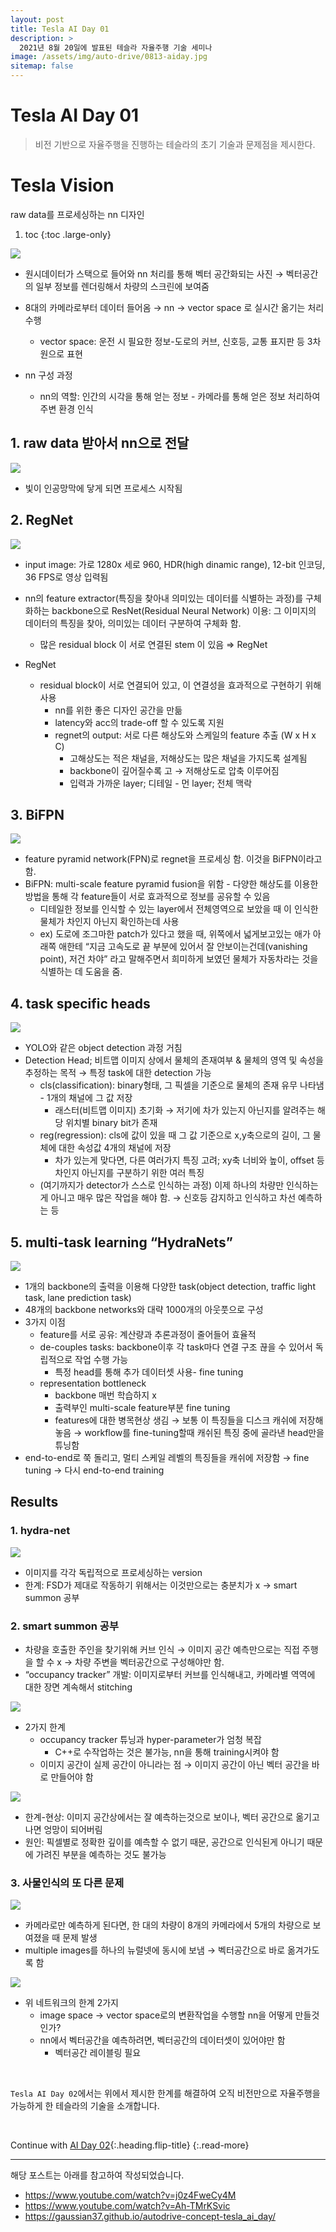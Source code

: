 ```yaml
---
layout: post
title: Tesla AI Day 01
description: >
  2021년 8월 20일에 발표된 테슬라 자율주행 기술 세미나
image: /assets/img/auto-drive/0813-aiday.jpg
sitemap: false
---
```


# Tesla AI Day 01

> 비전 기반으로 자율주행을 진행하는 테슬라의 초기 기술과 문제점을 제시한다.


# Tesla Vision
raw data를 프로세싱하는 nn 디자인

1. toc 
{:toc .large-only}

<img src='/assets/img/auto-drive/0813-bigpicture.png'>

- 원시데이터가 스택으로 들어와 nn 처리를 통해 벡터 공간화되는 사진 → 벡터공간의 일부 정보를 렌더링해서 차량의 스크린에 보여줌
- 8대의 카메라로부터 데이터 들어옴 → nn → vector space 로 실시간 옮기는 처리 수행
	- vector space: 운전 시 필요한 정보-도로의 커브, 신호등, 교통 표지판 등 3차원으로 표현

- nn 구성 과정
	- nn의 역할: 인간의 시각을 통해 얻는 정보 -  카메라를 통해 얻은 정보 처리하여 주변 환경 인식

## 1. raw data 받아서 nn으로 전달

<img src='/assets/img/auto-drive/0813-rawdata.png'>

- 빛이 인공망막에 닿게 되면 프로세스 시작됨


## 2. RegNet

<img src='/assets/img/auto-drive/0813-regnet.png'>

- input image: 가로 1280x 세로 960, HDR(high dinamic range), 12-bit 인코딩, 36 FPS로 영상 입력됨
- nn의 feature extractor(특징을 찾아내 의미있는 데이터를 식별하는 과정)를 구체화하는 backbone으로 ResNet(Residual Neural Network) 이용: 그 이미지의 데이터의 특징을 찾아, 의미있는 데이터 구분하여 구체화 함.
	- 많은 residual block 이 서로 연결된 stem 이 있음 ⇒ RegNet

- RegNet
  - residual block이 서로 연결되어 있고, 이 연결성을 효과적으로 구현하기 위해 사용
	- nn를 위한 좋은 디자인 공간을 만듦
	- latency와 acc의 trade-off 할 수 있도록 지원
	- regnet의 output: 서로 다른 해상도와 스케일의 feature 추출 (W x H x C)
		- 고해상도는 적은 채널을, 저해상도는 많은 채널을 가지도록 설계됨
		- backbone이 깊어질수록 고 → 저해상도로 압축 이루어짐
		- 입력과 가까운 layer; 디테일 - 먼 layer; 전체 맥락




## 3. BiFPN

<img src='/assets/img/auto-drive/0813-bifpn.png'>

- feature pyramid network(FPN)로 regnet을 프로세싱 함. 이것을 BiFPN이라고 함.
- BiFPN: multi-scale feature pyramid fusion을 위함 - 다양한 해상도를 이용한 방법을 통해 각 feature들이 서로 효과적으로 정보를 공유할 수 있음
	- 디테일한 정보를 인식할 수 있는 layer에서 전체영역으로 보았을 때 이 인식한 물체가 차인지 아닌지 확인하는데 사용
	- ex) 도로에 조그마한 patch가 있다고 했을 때, 위쪽에서 넓게보고있는 애가 아래쪽 애한테 “지금 고속도로 끝 부분에 있어서 잘 안보이는건데(vanishing point), 저건 차야” 라고 말해주면서 희미하게 보였던 물체가 자동차라는 것을 식별하는 데 도움을 줌.





## 4. task specific heads

<img src='/assets/img/auto-drive/0813-heads.png'>

- YOLO와 같은 object detection 과정 거침
- Detection Head; 비트맵 이미지 상에서 물체의 존재여부 & 물체의 영역 및 속성을 추정하는 목적 → 특정 task에 대한 detection 가능
	- cls(classification): binary형태, 그 픽셀을 기준으로 물체의 존재 유무 나타냄 - 1개의 채널에 그 값 저장
		- 래스터(비트맵 이미지) 초기화 → 저기에 차가 있는지 아닌지를 알려주는 해당 위치별 binary bit가 존재
	- reg(regression): cls에 값이 있을 때 그 값 기준으로 x,y축으로의 길이, 그 물체에 대한 속성값 4개의 채널에 저장
		- 차가 있는게 맞다면, 다른 여러가지 특징 고려; xy축 너비와 높이, offset 등 차인지 아닌지를 구분하기 위한 여러 특징
	- (여기까지가 detector가 스스로 인식하는 과정) 이제 하나의 차량만 인식하는 게 아니고 매우 많은 작업을 해야 함. → 신호등 감지하고 인식하고 차선 예측하는 등


## 5. multi-task learning “HydraNets”

<img src='/assets/img/auto-drive/0813-hydranets.png'>

- 1개의 backbone의 출력을 이용해 다양한 task(object detection, traffic light task, lane prediction task)
- 48개의 backbone networks와 대략 1000개의 아웃풋으로 구성
- 3가지 이점
	- feature를 서로 공유: 계산량과 추론과정이 줄어들어 효율적
	- de-couples tasks: backbone이후 각 task마다 연결 구조 끊을 수 있어서 독립적으로 작업 수행 가능
		- 특정 head를 통해 추가 데이터셋 사용- fine tuning
	- representation bottleneck
		- backbone 매번 학습하지 x
		- 출력부인 multi-scale feature부분 fine tuning
		- features에 대한 병목현상 생김 → 보통 이 특징들을 디스크 캐쉬에 저장해놓음 → workflow를 fine-tuning할때 캐쉬된 특징 중에 골라낸 head만을 튜닝함
- end-to-end로 쭉 돌리고, 멀티 스케일 레벨의 특징들을 캐쉬에 저장함 → fine tuning → 다시 end-to-end training


## Results

### 1. hydra-net

<img src='/assets/img/auto-drive/0813-results_hydranet.png'>

- 이미지를 각각 독립적으로 프로세싱하는 version
- 한계: FSD가 제대로 작동하기 위해서는 이것만으로는 충분치가 x → smart summon 공부


### 2. smart summon 공부

- 차량을 호출한 주인을 찾기위해 커브 인식 → 이미지 공간 예측만으로는 직접 주행을 할 수 x → 차량 주변을 벡터공간으로 구성해야만 함.
- “occupancy tracker” 개발: 이미지로부터 커브를 인식해내고, 카메라별 역역에 대한 장면 계속해서 stitching

<img src='/assets/img/auto-drive/0813-smart_summon.png'>

- 2가지 한계
	- occupancy tracker 튜닝과 hyper-parameter가 엄청 복잡
		- C++로 수작업하는 것은 불가능, nn을 통해 training시켜야 함
	- 이미지 공간이 실제 공간이 아니라는 점 → 이미지 공간이 아닌 벡터 공간을 바로 만들어야 함

<img src='/assets/img/auto-drive/0813-vector_space.png'>

- 한계-현상: 이미지 공간상에서는 잘 예측하는것으로 보이나, 벡터 공간으로 옮기고 나면 엉망이 되어버림
- 원인: 픽셀별로 정확한 깊이를 예측할 수 없기 때문, 공간으로 인식된게 아니기 때문에 가려진 부분을 예측하는 것도 불가능


### 3. 사물인식의 또 다른 문제

<img src='/assets/img/auto-drive/0813-multiple_images.png'>

- 카메라로만 예측하게 된다면, 한 대의 차량이 8개의 카메라에서 5개의 차량으로 보여졌을 때 문제 발생
- multiple images를 하나의 뉴럴넷에 동시에 보냄 → 벡터공간으로 바로 옮겨가도록 함


<img src='/assets/img/auto-drive/0813-network1.png'>

- 위 네트워크의 한계 2가지
	- image space → vector space로의 변환작업을 수행할 nn을 어떻게 만들것인가?
	- nn에서 벡터공간을 예측하려면, 벡터공간의 데이터셋이 있어야만 함
		- 벡터공간 레이블링 필요



<br>

`Tesla AI Day 02`에서는 위에서 제시한 한계를 해결하여 오직 비전만으로 자율주행을 가능하게 한 테슬라의 기술을 소개합니다.


<br>

Continue with [AI Day 02](2022-04-15-ad-aiday02.md){:.heading.flip-title}
{:.read-more}

---

해당 포스트는 아래를 참고하여 작성되었습니다.

- <https://www.youtube.com/watch?v=j0z4FweCy4M>
- <https://www.youtube.com/watch?v=Ah-TMrKSvic>
- <https://gaussian37.github.io/autodrive-concept-tesla_ai_day/>